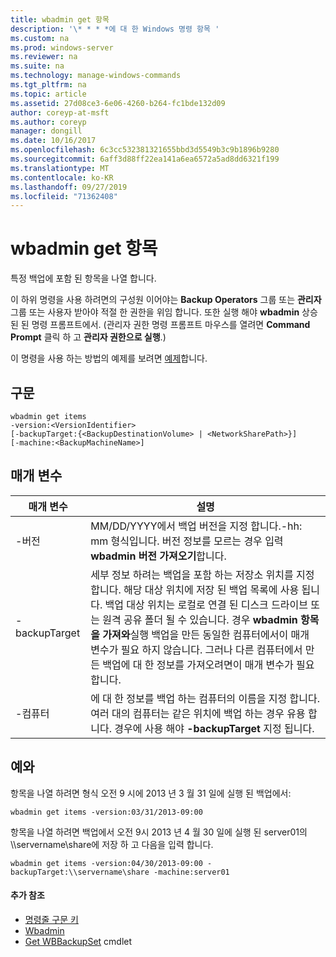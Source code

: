 ```yaml
---
title: wbadmin get 항목
description: '\* * * *에 대 한 Windows 명령 항목 '
ms.custom: na
ms.prod: windows-server
ms.reviewer: na
ms.suite: na
ms.technology: manage-windows-commands
ms.tgt_pltfrm: na
ms.topic: article
ms.assetid: 27d08ce3-6e06-4260-b264-fc1bde132d09
author: coreyp-at-msft
ms.author: coreyp
manager: dongill
ms.date: 10/16/2017
ms.openlocfilehash: 6c3cc532381321655bbd3d5549b3c9b1896b9280
ms.sourcegitcommit: 6aff3d88ff22ea141a6ea6572a5ad8dd6321f199
ms.translationtype: MT
ms.contentlocale: ko-KR
ms.lasthandoff: 09/27/2019
ms.locfileid: "71362408"
---
```

# <a name="wbadmin-get-items"></a>wbadmin get 항목



특정 백업에 포함 된 항목을 나열 합니다.

이 하위 명령을 사용 하려면의 구성원 이어야는 **Backup Operators** 그룹 또는 **관리자** 그룹 또는 사용자 받아야 적절 한 권한을 위임 합니다. 또한 실행 해야 **wbadmin** 상승된 된 명령 프롬프트에서. (관리자 권한 명령 프롬프트 마우스를 열려면 **Command Prompt** 클릭 하 고 **관리자 권한으로 실행**.)

이 명령을 사용 하는 방법의 예제를 보려면 [예제](#BKMK_examples)합니다.

## <a name="syntax"></a>구문

```
wbadmin get items
-version:<VersionIdentifier>
[-backupTarget:{<BackupDestinationVolume> | <NetworkSharePath>}]
[-machine:<BackupMachineName>]
```

## <a name="parameters"></a>매개 변수

|매개 변수|설명|
|---------|-----------|
|-버전|MM/DD/YYYY에서 백업 버전을 지정 합니다.-hh: mm 형식입니다. 버전 정보를 모르는 경우 입력 **wbadmin 버전 가져오기**합니다.|
|-backupTarget|세부 정보 하려는 백업을 포함 하는 저장소 위치를 지정 합니다. 해당 대상 위치에 저장 된 백업 목록에 사용 됩니다. 백업 대상 위치는 로컬로 연결 된 디스크 드라이브 또는 원격 공유 폴더 될 수 있습니다. 경우 **wbadmin 항목을 가져와**실행 백업을 만든 동일한 컴퓨터에서이 매개 변수가 필요 하지 않습니다. 그러나 다른 컴퓨터에서 만든 백업에 대 한 정보를 가져오려면이 매개 변수가 필요 합니다.|
|-컴퓨터|에 대 한 정보를 백업 하는 컴퓨터의 이름을 지정 합니다. 여러 대의 컴퓨터는 같은 위치에 백업 하는 경우 유용 합니다. 경우에 사용 해야 **-backupTarget** 지정 됩니다.|

## <a name="BKMK_examples"></a>예와

항목을 나열 하려면 형식 오전 9 시에 2013 년 3 월 31 일에 실행 된 백업에서:
```
wbadmin get items -version:03/31/2013-09:00
```
항목을 나열 하려면 백업에서 오전 9시 2013 년 4 월 30 일에 실행 된 server01의 \\\\servername\share에 저장 하 고 다음을 입력 합니다.
```
wbadmin get items -version:04/30/2013-09:00 -backupTarget:\\servername\share -machine:server01
```

#### <a name="additional-references"></a>추가 참조

-   [명령줄 구문 키](command-line-syntax-key.md)
-   [Wbadmin](wbadmin.md)
-   [Get WBBackupSet](https://technet.microsoft.com/library/jj902473.aspx) cmdlet